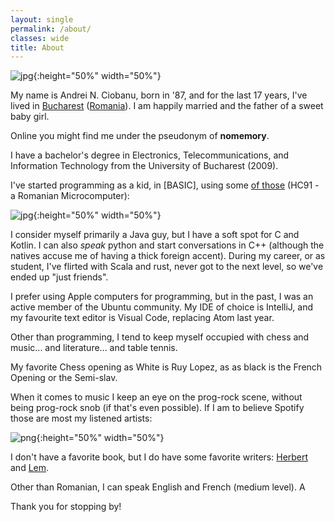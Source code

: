 ```yaml
---
layout: single
permalink: /about/
classes: wide
title: About
---
```


![jpg]({{site.url}}/assets/images/about/me-it.jpg){:height="50%" width="50%"} 

My name is Andrei N. Ciobanu, born in '87, and for the last 17 years, I've lived in [Bucharest](https://en.wikipedia.org/wiki/Bucharest) ([Romania](https://en.wikipedia.org/wiki/Romania)). I am happily married and the father of a sweet baby girl. 

Online you might find me under the pseudonym of **nomemory**. 

I have a bachelor's degree in Electronics, Telecommunications, and Information Technology from the University of Bucharest (2009). 

I've started programming as a kid, in [BASIC], using some [of those](https://muzeuldecalculatoare.ro/2018/09/23/i-c-e-felix-hc-91/) (HC91 - a Romanian Microcomputer):

![jpg]({{site.url}}/assets/images/about/hc91.jpg){:height="50%" width="50%"} 

I consider myself primarily a Java guy, but I have a soft spot for C and Kotlin. I can also *speak* python and start conversations in C++ (although the natives accuse me of having a thick foreign accent). During my career, or as student, I've flirted with Scala and rust, never got to the next level, so we've ended up "just friends".

I prefer using Apple computers for programming, but in the past, I was an active member of the Ubuntu community. My IDE of choice is IntelliJ, and my favourite text editor is Visual Code, replacing Atom last year.

Other than programming, I tend to keep myself occupied with chess and music... and literature... and table tennis.

My favorite Chess opening as White is Ruy Lopez, as as black is the French Opening or the Semi-slav. 

When it comes to music I keep an eye on the prog-rock scene, without being prog-rock snob (if that's even possible). If I am to believe Spotify those are most my listened artists:

![png]({{site.url}}/assets/images/about/artists.png){:height="50%" width="50%"} 

I don't have a favorite book, but I do have some favorite writers: [Herbert](https://en.wikipedia.org/wiki/Frank_Herbert) and [Lem](https://en.wikipedia.org/wiki/Stanis%C5%82aw_Lem).

Other than Romanian, I can speak English and French (medium level). A

Thank you for stopping by!
